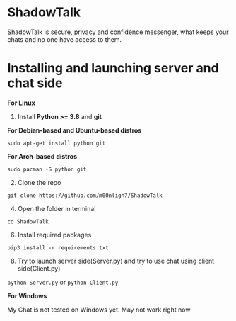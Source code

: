 # ShadowTalk
ShadowTalk is secure, privacy and confidence messenger, what keeps your chats and no one have access to them.

# Installing and launching server and chat side

**For Linux**

1) Install **Python >= 3.8** and **git**

  **For Debian-based and Ubuntu-based distros**
  
  `sudo apt-get install python git`

  **For Arch-based distros**
  
  `sudo pacman -S python git`

2) Clone the repo
   
`git clone https://github.com/m00nligh7/ShadowTalk`

4) Open the folder in terminal
   
`cd ShadowTalk`

6) Install required packages
   
`pip3 install -r requirements.txt`

8) Try to launch server side(Server.py) and try to use chat using client side(Client.py)
   
`python Server.py` or `python Client.py`

**For Windows**

My Chat is not tested on Windows yet. May not work right now
